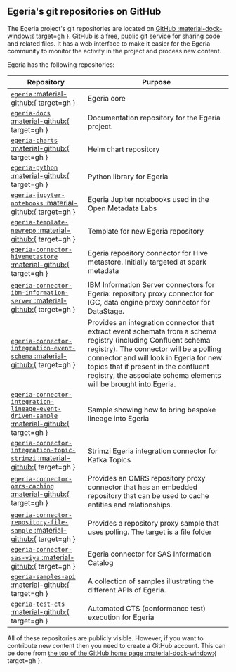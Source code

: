 <!-- SPDX-License-Identifier: CC-BY-4.0 -->
<!-- Copyright Contributors to the ODPi Egeria project 2020. -->

## Egeria's git repositories on GitHub

The Egeria project's git repositories are located on [GitHub :material-dock-window:](https://github.com/odpi){ target=gh }.
GitHub is a free, public git service for sharing code and related files.
It has a web interface to make it easier for the Egeria community to monitor
the activity in the project and process new content.

Egeria has the following repositories:

| Repository                                                                                                                                                                    | Purpose                                                                                                                                                                                                                                                                                                            |
|-------------------------------------------------------------------------------------------------------------------------------------------------------------------------------|--------------------------------------------------------------------------------------------------------------------------------------------------------------------------------------------------------------------------------------------------------------------------------------------------------------------|
| [`egeria` :material-github:](https://github.com/odpi/egeria){ target=gh }                                                                                                     | Egeria core                                                                                                                                                                                                                                                                                                        |
| [`egeria-docs` :material-github:](https://github.com/odpi/egeria-docs){ target=gh }                                                                                           | Documentation repository for the Egeria project.                                                                                                                                                                                                                                                                   |
| [`egeria-charts` :material-github:](https://github.com/odpi/egeria-charts){ target=gh }                                                                                       | Helm chart repository                                                                                                                                                                                                                                                                                              |
| [`egeria-python` :material-github:](https://github.com/odpi/egeria-python){ target=gh }                                                                                       | Python library for Egeria                                                                                                                                                                                                                                                                                          |
| [`egeria-jupyter-notebooks` :material-github:](https://github.com/odpi/egeria-jupyter-notebooks){ target=gh }                                                                 | Egeria Jupiter notebooks used in the Open Metadata Labs                                                                                                                                                                                                                                                            |
| [`egeria-template-newrepo` :material-github:](https://github.com/odpi/egeria-template-newrepo){ target=gh }                                                                   | Template for new Egeria repository                                                                                                                                                                                                                                                                                 |
| [`egeria-connector-hivemetastore` :material-github:](https://github.com/odpi/egeria-connector-hivemetastore){ target=gh }                                                     | Egeria repository connector for Hive metastore. Initially targeted at spark metadata                                                                                                                                                                                                                               |
| [`egeria-connector-ibm-information-server` :material-github:](https://github.com/odpi/egeria-connector-ibm-information-server){ target=gh }                                   | IBM Information Server connectors for Egeria: repository proxy connector for IGC, data engine proxy connector for DataStage.                                                                                                                                                                                       |
| [`egeria-connector-integration-event-schema` :material-github:](https://github.com/odpi/egeria-connector-integration-event-schema){ target=gh }                               | Provides an integration connector that extract event schemata from a schema registry (including Confluent schema registry). The connector will be a polling connector and will look in Egeria for new topics that if present in the confluent registry, the associate schema elements will be brought into Egeria. |
| [`egeria-connector-integration-lineage-event-driven-sample` :material-github:](https://github.com/odpi/egeria-connector-integration-lineage-event-driven-sample){ target=gh } | Sample showing how to bring bespoke lineage into Egeria                                                                                                                                                                                                                                                            |
| [`egeria-connector-integration-topic-strimzi` :material-github:](https://github.com/odpi/egeria-connector-integration-topic-strimzi){ target=gh }                             | Strimzi Egeria integration connector for Kafka Topics                                                                                                                                                                                                                                                              |
| [`egeria-connector-omrs-caching` :material-github:](https://github.com/odpi/egeria-connector-omrs-caching){ target=gh }                                                       | Provides an OMRS repository proxy connector that has an embedded repository that can be used to cache entities and relationships.                                                                                                                                                                                  |
| [`egeria-connector-repository-file-sample` :material-github:](https://github.com/odpi/egeria-connector-repository-file-sample){ target=gh }                                   | Provides a repository proxy sample that uses polling. The target is a file folder                                                                                                                                                                                                                                  |
| [`egeria-connector-sas-viya` :material-github:](https://github.com/odpi/egeria-connector-sas-viya){ target=gh }                                                               | Egeria connector for SAS Information Catalog                                                                                                                                                                                                                                                                       |
| [`egeria-samples-api` :material-github:](https://github.com/odpi/egeria-samples-api){ target=gh }                                                                             | A collection of samples illustrating the different APIs of Egeria.                                                                                                                                                                                                                                                 |
| [`egeria-test-cts` :material-github:](https://github.com/odpi/egeria-test-cts){ target=gh }                                                                                   | Automated CTS (conformance test) execution for Egeria                                                                                                                                                                                                                                                              |

All of these repositories are publicly visible.  However, if you want to contribute new content then you need to create a GitHub account.  This can be done from [the top of the GitHub home page :material-dock-window:](https://github.com){ target=gh }.

